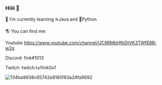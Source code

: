### Hiiii 👋

🌱 I’m currently learning ☕Java and 🐍Python

🌎 You can find me:

Youtube https://www.youtube.com/channel/UC9RMbHfbDtVK3TWfE8B-w2g

Discord: fink#1013

Twitch: twitch.tv/fink0o1



![134ba9638c65742e9185f83a24fa9692](https://user-images.githubusercontent.com/102363811/182040994-942452f1-189b-4f89-a986-d36933b02c01.gif)





<!--
**FinkDev/FinkDev** is a ✨ _special_ ✨ repository because its `README.md` (this file) appears on your GitHub profile.

Here are some ideas to get you started:

- 🔭 I’m currently working on ...
- 🌱 I’m currently learning ...
- 👯 I’m looking to collaborate on ...
- 🤔 I’m looking for help with ...
- 💬 Ask me about ...
- 📫 How to reach me: ...
- 😄 Pronouns: ...
- ⚡ Fun fact: ...
-->
